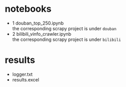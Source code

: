 # notebooks
- 1 douban_top_250.ipynb  
the corresponding scrapy project is under `douban`
- 2 bilibili_vinfo_crawler.ipynb  
the corresponding scrapy project is under `bilibili`

# results
- logger.txt
- results.excel